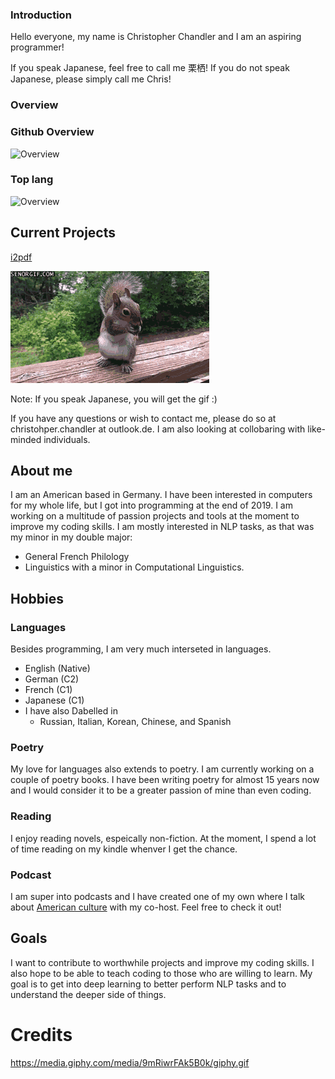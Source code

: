 ### Introduction

Hello everyone, my name is Christopher Chandler  and I am an aspiring programmer! 

If you speak Japanese, feel free to call me 栗栖! If you do not speak Japanese, please simply call me Chris!

### Overview

### Github Overview
![Overview](https://github-readme-stats.vercel.app/api?username=christopher-chandler&theme=cobalt)

### Top lang
![Overview](https://github-readme-stats.vercel.app/api/top-langs/?username=christopher-chandler&theme=cobalt)

## Current Projects 
[i2pdf](https://github.com/christopher-chandler/i2pdf)


![gift](giphy.gif)

Note: 
If you speak Japanese, you will get the gif :) 

If you have any questions or wish to contact me, please do so at christohper.chandler at outlook.de. I am also looking at collobaring with like-minded individuals. 

## About me 

I am an American  based in Germany. I have been interested in computers for my whole life, but I got into programming at the end of 2019. I am working on a multitude of passion projects and tools at the moment to improve my coding skills. I am mostly interested in NLP tasks, as that was my minor in my double major: 
* General French Philology
* Linguistics with a minor in Computational Linguistics. 

## Hobbies 

### Languages

Besides programming, I am very much interseted in languages. 
* English (Native)
* German (C2)
* French (C1)
* Japanese (C1)
* I have also Dabelled in 
  * Russian, Italian, Korean, Chinese, and Spanish 

### Poetry
My love for languages also extends to poetry. I am currently working on a couple of poetry books. I have been writing poetry for almost 15 years now and I would consider it to be a greater passion of mine than even coding. 

### Reading 
I enjoy reading novels, espeically non-fiction. At the moment, I spend a lot of time reading on my kindle whenver I get the chance. 

### Podcast 

I am super into podcasts and I have created one of my own 
where I talk about [American culture](https://open.spotify.com/show/1PJKOQG5hVyZRTNrs2IwBl) with my co-host. Feel free to check it out!


## Goals 
I want to contribute to worthwhile projects and improve my coding skills. I also hope to be able to teach coding to those who are willing to learn. 
My goal is to get into deep learning to better perform NLP tasks and to understand the deeper side of things. 


# Credits 
https://media.giphy.com/media/9mRiwrFAk5B0k/giphy.gif
